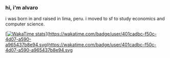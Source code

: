 ### hi, i'm alvaro

i was born in and raised in lima, peru. i moved to sf to study economics and computer science.

[[![WakaTime stats](https://github-readme-stats.vercel.app/api/wakatime?username=alvropena&layout=compact&langs_count=6)](https://github.com/anuraghazra/github-readme-stats)](https://wakatime.com/badge/user/401cadbc-f50c-4d07-a590-a965437b8e94.svg)https://wakatime.com/badge/user/401cadbc-f50c-4d07-a590-a965437b8e94.svg
